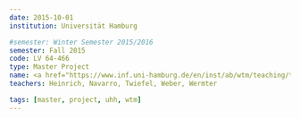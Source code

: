 ```yaml
---
date: 2015-10-01
institution: Universität Hamburg

#semester: Winter Semester 2015/2016
semester: Fall 2015
code: LV 64-466
type: Master Project
name: <a href="https://www.inf.uni-hamburg.de/en/inst/ab/wtm/teaching/teaching-2015-ws-human-robot-interaction-project.html" title="Details" target="_blank">Human-Robot Interaction</a>
teachers: Heinrich, Navarro, Twiefel, Weber, Wermter

tags: [master, project, uhh, wtm]
---
```

